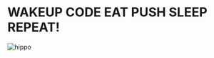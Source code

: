 # WAKEUP CODE EAT PUSH SLEEP REPEAT!

![hippo](https://media.giphy.com/media/PncQ5smH1YMkmXCVIJ/giphy.gif?cid=ecf05e47eengv94zxs5ni6pt4fr1merqszahjbxzzc1nbpel&ep=v1_gifs_search&rid=giphy.gif&ct=g)
